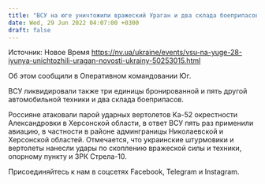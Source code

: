 ```yaml
---
title: "ВСУ на юге уничтожили вражеский Ураган и два склада боеприпасов"
date: Wed, 29 Jun 2022 04:07:00 +0300
draft: false
---
```

Источник: Новое Время https://nv.ua/ukraine/events/vsu-na-yuge-28-iyunya-unichtozhili-uragan-novosti-ukrainy-50253015.html


Об этом сообщили в Оперативном командовании Юг.

ВСУ ликвидировали также три единицы бронированной и пять другой автомобильной техники и два склада боеприпасов.

Россияне атаковали парой ударных вертолетов Ка-52 окрестности Александровки в Херсонской области, в ответ ВСУ пять раз применили авиацию, в частности в районе админграницы Николаевской и Херсонской областей. Отмечается, что украинские штурмовики и вертолеты нанесли удары по скоплению вражеской силы и техники, опорному пункту и ЗРК Стрела-10.

Присоединяйтесь к нам в соцсетях Facebook, Telegram и Instagram.
